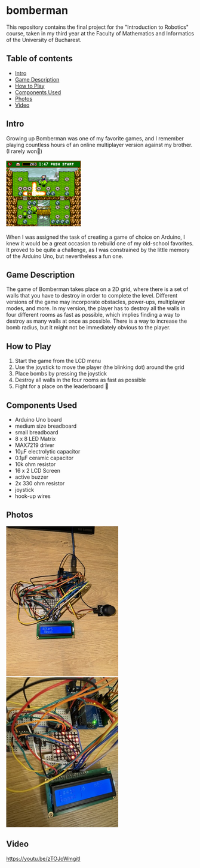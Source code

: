 # bomberman
This repository contains the final project for the "Introduction to Robotics" course, taken in my third year at the Faculty of Mathematics and Informatics of the University of Bucharest.

## Table of contents
- [Intro](#Intro)
- [Game Description](#Game-Description)
- [How to Play](#How-to-Play)
- [Components Used](#Components-Used)
- [Photos](#Photos)
- [Video](#Video)

## Intro
Growing up Bomberman was one of my favorite games, and I remember playing countless hours of an online multiplayer version against my brother. (I rarely won🙂) <br><br>
![Original bomberman photo](photos/original_bomberman.png)<br><br>
When I was assigned the task of creating a game of choice on Arduino, I knew it would be a great occasion to rebuild one of my old-school favorites.
It proved to be quite a challenge, as I was constrained by the little memory of the Arduino Uno, but nevertheless a fun one.

## Game Description
The game of Bomberman takes place on a 2D grid, where there is a set of walls that you have to destroy in order to complete the level. Different versions of the game may incorporate obstacles, power-ups, multiplayer modes, and more.
In my version, the player has to destroy all the walls in four different rooms as fast as possible, which implies finding a way to destroy as many walls at once as possible. There is a way to increase the bomb radius, but it might not be immediately obvious to the player.

## How to Play
1. Start the game from the LCD menu
2. Use the joystick to move the player (the blinking dot) around the grid
3. Place bombs by pressing the joystick
4. Destroy all walls in the four rooms as fast as possible
5. Fight for a place on the leaderboard :rocket:

## Components Used
- Arduino Uno board
- medium size breadboard
- small breadboard
- 8 x 8 LED Matrix
- MAX7219 driver
- 10µF electrolytic capacitor
- 0.1µF ceramic capacitor
- 10k ohm resistor
- 16 x 2 LCD Screen
- active buzzer
- 2x 330 ohm resistor
- joystick
- hook-up wires

## Photos
![Photo 1 of my Arduino setup](photos/setup1.jpeg)
![Photo 2 of my Arduino setup](photos/setup2.jpeg)

## Video
https://youtu.be/zTOJoWmgitI
